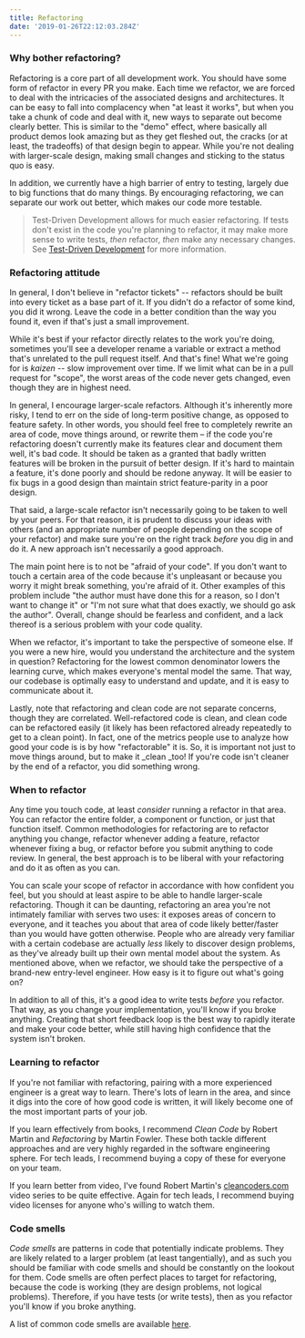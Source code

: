 ```yaml
---
title: Refactoring
date: '2019-01-26T22:12:03.284Z'
---
```


### Why bother refactoring?

Refactoring is a core part of all development work. You should have some form of refactor in every PR you make. Each time we refactor, we are forced to deal with the intricacies of the associated designs and architectures. It can be easy to fall into complacency when "at least it works", but when you take a chunk of code and deal with it, new ways to separate out become clearly better. This is similar to the "demo" effect, where basically all product demos look amazing but as they get fleshed out, the cracks (or at least, the tradeoffs) of that design begin to appear. While you're not dealing with larger-scale design, making small changes and sticking to the status quo is easy.

In addition, we currently have a high barrier of entry to testing, largely due to big functions that do many things. By encouraging refactoring, we can separate our work out better, which makes our code more testable.

> Test-Driven Development allows for much easier refactoring. If tests don't exist in the code you're planning to refactor, it may make more sense to write tests, *then* refactor, *then* make any necessary changes. See [Test-Driven Development](/test-driven-development) for more information.

### Refactoring attitude

In general, I don't believe in "refactor tickets" -- refactors should be built into every ticket as a base part of it. If you didn't do a refactor of some kind, you did it wrong. Leave the code in a better condition than the way you found it, even if that's just a small improvement.

While it's best if your refactor directly relates to the work you're doing, sometimes you'll see a developer rename a variable or extract a method that's unrelated to the pull request itself. And that's fine! What we're going for is _kaizen_ -- slow improvement over time. If we limit what can be in a pull request for "scope", the worst areas of the code never gets changed, even though they are in highest need.

In general, I encourage larger-scale refactors. Although it's inherently more risky, I tend to err on the side of long-term positive change, as opposed to feature safety. In other words, you should feel free to completely rewrite an area of code, move things around, or rewrite them – if the code you're refactoring doesn't currently make its features clear and document them well, it's bad code. It should be taken as a granted that badly written features will be broken in the pursuit of better design. If it's hard to maintain a feature, it's done poorly and should be redone anyway. It will be easier to fix bugs in a good design than maintain strict feature-parity in a poor design.

That said, a large-scale refactor isn't necessarily going to be taken to well by your peers. For that reason, it is prudent to discuss your ideas with others (and an appropriate number of people depending on the scope of your refactor) and make sure you're on the right track *before* you dig in and do it. A new approach isn't necessarily a good approach.

The main point here is to not be "afraid of your code". If you don't want to touch a certain area of the code because it's unpleasant or because you worry it might break something, you're afraid of it. Other examples of this problem include "the author must have done this for a reason, so I don't want to change it" or "I'm not sure what that does exactly, we should go ask the author". Overall, change should be fearless and confident, and a lack thereof is a serious problem with your code quality.

When we refactor, it's important to take the perspective of someone else. If you were a new hire, would you understand the architecture and the system in question? Refactoring for the lowest common denominator lowers the learning curve, which makes everyone's mental model the same. That way, our codebase is optimally easy to understand and update, and it is easy to communicate about it.

Lastly, note that refactoring and clean code are not separate concerns, though they are correlated. Well-refactored code is clean, and clean code can be refactored easily (it likely has been refactored already repeatedly to get to a clean point). In fact, one of the metrics people use to analyze how good your code is is by how "refactorable" it is. So, it is important not just to move things around, but to make it _clean _too! If you're code isn't cleaner by the end of a refactor, you did something wrong.

### When to refactor

Any time you touch code, at least *consider* running a refactor in that area. You can refactor the entire folder, a component or function, or just that function itself. Common methodologies for refactoring are to refactor anything you change, refactor whenever adding a feature, refactor whenever fixing a bug, or refactor before you submit anything to code review. In general, the best approach is to be liberal with your refactoring and do it as often as you can.

You can scale your scope of refactor in accordance with how confident you feel, but you should at least aspire to be able to handle larger-scale refactoring. Though it can be daunting, refactoring an area you're not intimately familiar with serves two uses: it exposes areas of concern to everyone, and it teaches you about that area of code likely better/faster than you would have gotten otherwise. People who are already very familiar with a certain codebase are actually *less* likely to discover design problems, as they've already built up their own mental model about the system. As mentioned above, when we refactor, we should take the perspective of a brand-new entry-level engineer. How easy is it to figure out what's going on?

In addition to all of this, it's a good idea to write tests _before_ you refactor. That way, as you change your implementation, you'll know if you broke anything. Creating that short feedback loop is the best way to rapidly iterate and make your code better, while still having high confidence that the system isn't broken.

### Learning to refactor

If you're not familiar with refactoring, pairing with a more experienced engineer is a great way to learn. There's lots of learn in the area, and since it digs into the core of how good code is written, it will likely become one of the most important parts of your job.

If you learn effectively from books, I recommend _Clean Code_ by Robert Martin and *Refactoring* by Martin Fowler. These both tackle different approaches and are very highly regarded in the software engineering sphere. For tech leads, I recommend buying a copy of these for everyone on your team.

If you learn better from video, I've found Robert Martin's [cleancoders.com](cleancoders.com) video series to be quite effective. Again for tech leads, I recommend buying video licenses for anyone who's willing to watch them.

### Code smells

_Code smells_ are patterns in code that potentially indicate problems. They are likely related to a larger problem (at least tangentially), and as such you should be familiar with code smells and should be constantly on the lookout for them. Code smells are often perfect places to target for refactoring, because the code is working (they are design problems, not logical problems). Therefore, if you have tests (or write tests), then as you refactor you'll know if you broke anything.

A list of common code smells are available [here](/code-smells).

<!-- ### How to refactor

In this section, we will briefly summarize some refactoring techniques, which should be immediately applicable to your daily work.

_Extract Method_

This is by far the most common and vital technique: when we have multiple lines that can be grouped together, move them into their own method. This has several benefits for us:

1. it makes the code easier to understand and abstract upon
2. it lets us assign a name to a block of functionality
3. it lets us re-use complexity (whether we'll need it now or not)
4. it isolates complexity, making side-effect errors less likely
5. it makes stack traces more useful

There's two ways you can get the information into the method in the first place:

1. Function parameters:

const myFunc = (a, b) =&gt; { ... }
2. Query:

const myFunc = () =&gt; { const a = getA(); }

Both options should be considered whenever analyzing data flow.

_Combined vs Separated Parameters_

TODO -->

